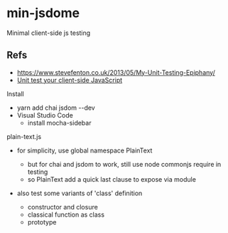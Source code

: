 # min-jsdome

Minimal client-side js testing

## Refs

  * https://www.stevefenton.co.uk/2013/05/My-Unit-Testing-Epiphany/
  * [Unit test your client-side JavaScript](http://krasimirtsonev.com/blog/article/unit-test-your-client-side-javascript-jsdom-nodejs)

Install

  * yarn add chai jsdom --dev
  * Visual Studio Code
    - install mocha-sidebar

plain-text.js

  * for simplicity, use global namespace PlainText
    - but for chai and jsdom to work, still use node commonjs require in testing
    - so PlainText add a quick last clause to expose via module

  * also test some variants of 'class' definition
    - constructor and closure
    - classical function as class
    - prototype

